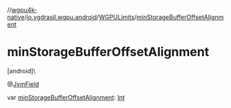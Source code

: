 //[wgpu4k-native](../../../index.md)/[io.ygdrasil.wgpu.android](../index.md)/[WGPULimits](index.md)/[minStorageBufferOffsetAlignment](min-storage-buffer-offset-alignment.md)

# minStorageBufferOffsetAlignment

[android]\

@[JvmField](https://kotlinlang.org/api/core/kotlin-stdlib/kotlin.jvm/-jvm-field/index.html)

var [minStorageBufferOffsetAlignment](min-storage-buffer-offset-alignment.md): [Int](https://kotlinlang.org/api/core/kotlin-stdlib/kotlin/-int/index.html)